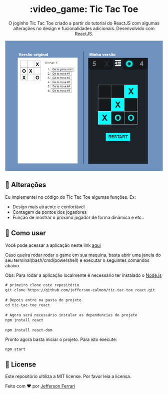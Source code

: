 <div align="center">
     <h1> :video_game: Tic Tac Toe</h1>


<p>
    O joginho Tic Tac Toe criado a partir do tutorial do ReactJS com algumas alterações no design e fucionalidades adicionais. Desenvolvido com ReactJS.
</p>

<img src="images/tictactoe-banner.png"  />

</div>

## :open_book: Alterações

Eu implementei no código do Tic Tac Toe algumas funções. Ex:

* Design mais atraente e confortável
* Contagem de pontos dos jogadores
* Função de mostrar o proximo jogador de forma dinâmica e etc..

## :dart: Como usar

Você pode acessar a aplicação neste link [aqui](https://wizardly-shannon-8e5991.netlify.app/)

Caso queira rodar rodar o game em sua maquina, basta abrir uma janela do seu terminal(bash/cmd/powershell) e executar o seguintes comandos abaixo.

Obs: Para rodar a aplicação localmente é necessário ter instalado o [Node.js](https://nodejs.org/en/download/)

```shell
# primeiro clone este repositório
git clone https://github.com/jefferson-calmon/tic-tac-toe_react.git

# Depois entre na pasta do projeto
cd tic-tac-toe_react

# Agora será necessário instalar as dependencias do projeto
npm install react

npm install react-dom

```

Pronto agora basta iniciar o projeto. Para isto execute:

```shell
npm start
```

## :scroll: License

Este repositório ultiliza a MIT license. Por favor leia a licensa.

Feito com :heart: por [Jefferson Ferrari](https://www.linkedin.com/in/jefferson-f-b24248191/)